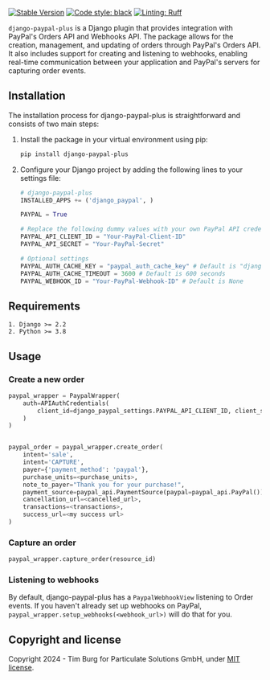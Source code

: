 [//]: # (# django-paypal-plus [![Build Status]&#40;https://travis-ci.org/ParticulateSolutions/django-paypal-plus.svg?branch=master&#41;]&#40;https://travis-ci.org/ParticulateSolutions/django-paypal-plus&#41;)
[![Stable Version](https://img.shields.io/pypi/v/django-paypal-plus?color=blue)](https://pypi.org/project/django-paypal-plus/)
[![Code style: black](https://img.shields.io/badge/code%20style-black-000000.svg)](https://github.com/psf/black)
[![Linting: Ruff](https://img.shields.io/endpoint?url=https://raw.githubusercontent.com/charliermarsh/ruff/main/assets/badge/v2.json)](https://github.com/astral-sh/ruff)

`django-paypal-plus` is a Django plugin that provides integration with PayPal's Orders API and Webhooks API. The package allows for the creation, management, and updating of orders through PayPal's Orders API. It also includes support for creating and listening to webhooks, enabling real-time communication between your application and PayPal's servers for capturing order events.

## Installation

The installation process for django-paypal-plus is straightforward and consists of two main steps:

1. Install the package in your virtual environment using pip:

	```bash
	pip install django-paypal-plus
	```

2. Configure your Django project by adding the following lines to your settings file:

	```python
	# django-paypal-plus
	INSTALLED_APPS += ('django_paypal', )
	
	PAYPAL = True
	
	# Replace the following dummy values with your own PayPal API credentials. These are used in our default webhook view.
	PAYPAL_API_CLIENT_ID = "Your-PayPal-Client-ID"
	PAYPAL_API_SECRET = "Your-PayPal-Secret"
	
	# Optional settings
	PAYPAL_AUTH_CACHE_KEY = "paypal_auth_cache_key" # Default is "django-paypal-auth"
	PAYPAL_AUTH_CACHE_TIMEOUT = 3600 # Default is 600 seconds
	PAYPAL_WEBHOOK_ID = "Your-PayPal-Webhook-ID" # Default is None
	```


## Requirements

```
1. Django >= 2.2
2. Python >= 3.8
```

## Usage


### Create a new order
```python
paypal_wrapper = PaypalWrapper(
	auth=APIAuthCredentials(
		client_id=django_paypal_settings.PAYPAL_API_CLIENT_ID, client_secret=django_paypal_settings.PAYPAL_API_SECRET
	)
)


paypal_order = paypal_wrapper.create_order(
	intent='sale',
	intent='CAPTURE',
	payer={'payment_method': 'paypal'},
	purchase_units=<purchase_units>,
	note_to_payer="Thank you for your purchase!",
	payment_source=paypal_api.PaymentSource(paypal=paypal_api.PayPal()),
	cancellation_url=<cancelled_url>,
	transactions=<transactions>,
	success_url=<my success url>
)
```

### Capture an order
```python
paypal_wrapper.capture_order(resource_id)
```

### Listening to webhooks

By default, django-paypal-plus has a ``PaypalWebhookView`` listening to Order events. If you haven't already set up webhooks on PayPal,
``paypal_wrapper.setup_webhooks(<webhook_url>)`` will do that for you.

## Copyright and license

Copyright 2024 - Tim Burg for Particulate Solutions GmbH, under [MIT license](https://github.com/minddust/bootstrap-progressbar/blob/master/LICENSE).

